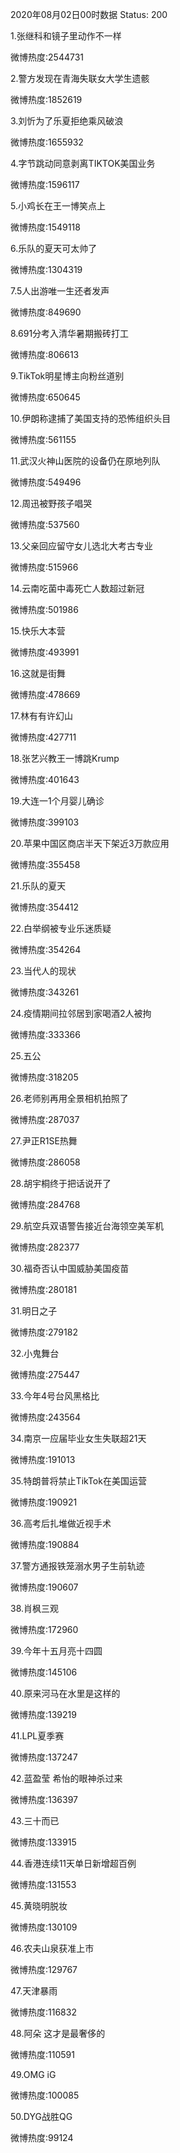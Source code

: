 2020年08月02日00时数据
Status: 200

1.张继科和镜子里动作不一样

微博热度:2544731

2.警方发现在青海失联女大学生遗骸

微博热度:1852619

3.刘忻为了乐夏拒绝乘风破浪

微博热度:1655932

4.字节跳动同意剥离TIKTOK美国业务

微博热度:1596117

5.小鸡长在王一博笑点上

微博热度:1549118

6.乐队的夏天可太帅了

微博热度:1304319

7.5人出游唯一生还者发声

微博热度:849690

8.691分考入清华暑期搬砖打工

微博热度:806613

9.TikTok明星博主向粉丝道别

微博热度:650645

10.伊朗称逮捕了美国支持的恐怖组织头目

微博热度:561155

11.武汉火神山医院的设备仍在原地列队

微博热度:549496

12.周迅被野孩子唱哭

微博热度:537560

13.父亲回应留守女儿选北大考古专业

微博热度:515966

14.云南吃菌中毒死亡人数超过新冠

微博热度:501986

15.快乐大本营

微博热度:493991

16.这就是街舞

微博热度:478669

17.林有有许幻山

微博热度:427711

18.张艺兴教王一博跳Krump

微博热度:401643

19.大连一1个月婴儿确诊

微博热度:399103

20.苹果中国区商店半天下架近3万款应用

微博热度:355458

21.乐队的夏天

微博热度:354412

22.白举纲被专业乐迷质疑

微博热度:354264

23.当代人的现状

微博热度:343261

24.疫情期间拉邻居到家喝酒2人被拘

微博热度:333366

25.五公

微博热度:318205

26.老师别再用全景相机拍照了

微博热度:287037

27.尹正R1SE热舞

微博热度:286058

28.胡宇桐终于把话说开了

微博热度:284768

29.航空兵双语警告接近台海领空美军机

微博热度:282377

30.福奇否认中国威胁美国疫苗

微博热度:280181

31.明日之子

微博热度:279182

32.小鬼舞台

微博热度:275447

33.今年4号台风黑格比

微博热度:243564

34.南京一应届毕业女生失联超21天

微博热度:191013

35.特朗普将禁止TikTok在美国运营

微博热度:190921

36.高考后扎堆做近视手术

微博热度:190884

37.警方通报铁笼溺水男子生前轨迹

微博热度:190607

38.肖枫三观

微博热度:172960

39.今年十五月亮十四圆

微博热度:145106

40.原来河马在水里是这样的

微博热度:139219

41.LPL夏季赛

微博热度:137247

42.蓝盈莹 希怡的眼神杀过来

微博热度:136397

43.三十而已

微博热度:133915

44.香港连续11天单日新增超百例

微博热度:131553

45.黄晓明脱妆

微博热度:130109

46.农夫山泉获准上市

微博热度:129767

47.天津暴雨

微博热度:116832

48.阿朵 这才是最奢侈的

微博热度:110591

49.OMG iG

微博热度:100085

50.DYG战胜QG

微博热度:99124

